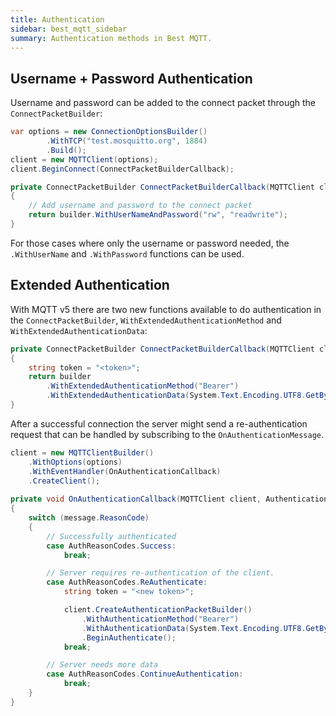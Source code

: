 ```yaml
---
title: Authentication
sidebar: best_mqtt_sidebar
summary: Authentication methods in Best MQTT.
---
```


## Username + Password Authentication

Username and password can be added to the connect packet through the `ConnectPacketBuilder`:

```csharp
var options = new ConnectionOptionsBuilder()
        .WithTCP("test.mosquitto.org", 1884)
        .Build();
client = new MQTTClient(options);
client.BeginConnect(ConnectPacketBuilderCallback);

private ConnectPacketBuilder ConnectPacketBuilderCallback(MQTTClient client, ConnectPacketBuilder builder)
{
	// Add username and password to the connect packet
    return builder.WithUserNameAndPassword("rw", "readwrite");
}
```

For those cases where only the username or password needed, the `.WithUserName` and `.WithPassword` functions can be used.

## Extended Authentication

With MQTT v5 there are two new functions available to do authentication in the `ConnectPacketBuilder`, `WithExtendedAuthenticationMethod` and `WithExtendedAuthenticationData`:

```csharp
private ConnectPacketBuilder ConnectPacketBuilderCallback(MQTTClient client, ConnectPacketBuilder builder)
{
    string token = "<token>";
    return builder
        .WithExtendedAuthenticationMethod("Bearer")
        .WithExtendedAuthenticationData(System.Text.Encoding.UTF8.GetBytes(token));
}
```

After a successful connection the server might send a re-authentication request that can be handled by subscribing to the `OnAuthenticationMessage`.

```csharp
client = new MQTTClientBuilder()
	.WithOptions(options)
	.WithEventHandler(OnAuthenticationCallback)
	.CreateClient();
	
private void OnAuthenticationCallback(MQTTClient client, AuthenticationMessage message)
{
    switch (message.ReasonCode)
    {
        // Successfully authenticated
        case AuthReasonCodes.Success: 
			break;

        // Server requires re-authentication of the client.
        case AuthReasonCodes.ReAuthenticate:
            string token = "<new token>";

            client.CreateAuthenticationPacketBuilder()
                .WithAuthenticationMethod("Bearer")
                .WithAuthenticationData(System.Text.Encoding.UTF8.GetBytes(token))
                .BeginAuthenticate();
            break;

        // Server needs more data
        case AuthReasonCodes.ContinueAuthentication:
            break;
    }
}
```